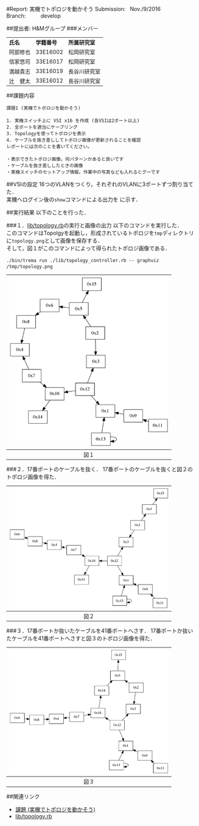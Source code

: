 #Report: 実機でトポロジを動かそう
Submission: &nbsp; Nov./9/2016<br>
Branch: &nbsp;&nbsp;&nbsp;&nbsp;&nbsp;&nbsp;&nbsp;&nbsp; develop<br>






##提出者: H&Mグループ
###メンバー
<table>
  <tr>
    <td><B>氏名</B></td>
    <td><B>学籍番号</B></td>
    <td><B>所属研究室</B></td>
  </tr>
  <tr>
    <td>阿部修也</td>
    <td>33E16002</td>
    <td>松岡研究室</td>
  </tr>
  <tr>
    <td>信家悠司</td>
    <td>33E16017</td>
    <td>松岡研究室</td>
  </tr>
  <tr>
    <td>満越貴志</td>
    <td>33E16019</td>
    <td>長谷川研究室</td>
  </tr>
  <tr>
    <td>辻　健太</td>
    <td>33E16012</td>
    <td>長谷川研究室</td>
  </tr>
</table>




##課題内容
```
課題1 (実機でトポロジを動かそう)

1. 実機スイッチ上に VSI x16 を作成 (各VSIは2ポート以上)
2. 全ポートを適当にケーブリング
3. Topologyを使ってトポロジを表示
4. ケーブルを抜き差ししてトポロジ画像が更新されることを確認
レポートには次のことを書いてください。

・表示できたトポロジ画像。何パターンかあると良いです
・ケーブルを抜き差ししたときの画像
・実機スイッチのセットアップ情報。作業中の写真なども入れるとグーです
```





##VSIの設定
16つのVLANをつくり，それぞれのVLANに3ポートずつ割り当てた．<br>
実機へログイン後の`show`コマンドによる出力を
に示す．<br>






##実行結果
以下のことを行った．<br>

###１．[lib/topology.rb](https://github.com/handai-trema/topology-handm/blob/develop/lib/topology.rb)の実行と画像の出力
以下のコマンドを実行した．<br>
このコマンドはTopolgyを起動し，形成されているトポロジを`tmp`ディレクトリに`topology.png`として画像を保存する．<br>
そして，図１がこのコマンドによって得られたトポロジ画像である．<br>
```
./bin/trema run ./lib/topology_controller.rb -- graphviz /tmp/topology.png
```

|<img src="https://github.com/handai-trema/topology-handm/blob/develop/img/topology_initial.png" width="420px">|  
|:------------------------------------------------------------------------------------------------------------:|  
|                                                      図１                                                     |  


###２．17番ポートのケーブルを抜く．
17番ポートのケーブルを抜くと図２のトポロジ画像を得た．<br>

|<img src="https://github.com/handai-trema/topology-handm/blob/develop/img/topology_pull_from17.png" width="420px">|  
|:----------------------------------------------------------------------------------------------------------------:|  
|                                                       図２                                                        |  


###３．17番ポートか抜いたケーブルを41番ポートへさす．
17番ポートか抜いたケーブルを41番ポートへさすと図３のトポロジ画像を得た．<br>

|<img src="https://github.com/handai-trema/topology-handm/blob/develop/img/topology_insert41_from17.png" width="420px">|  
|:--------------------------------------------------------------------------------------------------------------------:|  
|                                                         図３                                                          |  


##関連リンク
* [課題 (実機でトポロジを動かそう)](https://github.com/handai-trema/deck/blob/develop/week6/assignment1_topology.md#課題1-実機でトポロジを動かそう)
* [lib/topology.rb](https://github.com/handai-trema/topology-handm/blob/develop/lib/topology.rb)
